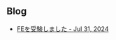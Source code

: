 ## Blog

* [FEを受験しました - Jul 31, 2024](https://juten10x.github.io/blog/fe_Jul-31-2024.html)

<style>#ccby4 { display: none; }</style>
